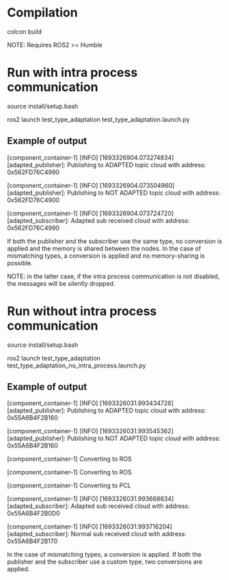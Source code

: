 # Compilation

colcon build

NOTE: Requires ROS2 >= Humble

# Run with intra process communication

source install/setup.bash

ros2 launch test_type_adaptation test_type_adaptation.launch.py

## Example of output

[component_container-1] [INFO] [1693326904.073274834] [adapted_publisher]: Publishing to ADAPTED topic cloud with address: 0x562FD76C4990

[component_container-1] [INFO] [1693326904.073504960] [adapted_publisher]: Publishing to NOT ADAPTED topic cloud with address: 0x562FD76C4900

[component_container-1] [INFO] [1693326904.073724720] [adapted_subscriber]: Adapted sub received cloud with address: 0x562FD76C4990

If both the publisher and the subscriber use the same type, no conversion is applied and the memory is shared between the nodes. In the case of mismatching types, a conversion is applied and no memory-sharing is possible.

NOTE: in the latter case, if the intra process communication is not disabled, the messages will be silently dropped.

# Run without intra process communication

source install/setup.bash

ros2 launch test_type_adaptation test_type_adaptation_no_intra_process.launch.py

## Example of output

[component_container-1] [INFO] [1693326031.993434726] [adapted_publisher]: Publishing to ADAPTED topic cloud with address: 0x55A6B4F2B160

[component_container-1] [INFO] [1693326031.993545362] [adapted_publisher]: Publishing to NOT ADAPTED topic cloud with address: 0x55A6B4F2B160

[component_container-1] Converting to ROS

[component_container-1] Converting to ROS

[component_container-1] Converting to PCL

[component_container-1] [INFO] [1693326031.993668634] [adapted_subscriber]: Adapted sub received cloud with address: 0x55A6B4F2B0D0

[component_container-1] [INFO] [1693326031.993716204] [adapted_subscriber]: Normal sub received cloud with address: 0x55A6B4F2B170

In the case of mismatching types, a conversion is applied. If both the publisher and the subscriber use a custom type, two conversions are applied.